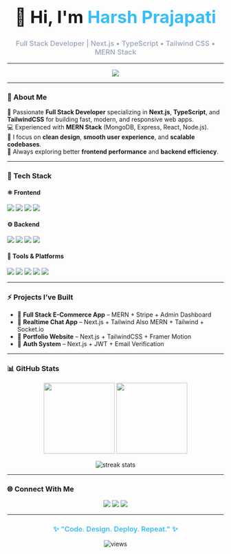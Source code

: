 <!-- Profile Header -->
<div align="center">
  <h1 style="font-size:2.5rem; font-weight:700;">👋 Hi, I'm <span style="color:#38bdf8;">Harsh Prajapati</span></h1>
  <h3 style="color:#94a3b8; font-weight:500;">Full Stack Developer | Next.js • TypeScript • Tailwind CSS • MERN Stack</h3>
</div>

---
<!-- Typing Animation -->
<p align="center">
  <img src="https://readme-typing-svg.herokuapp.com?font=Fira+Code&size=22&duration=3500&pause=800&color=38BDF8&center=true&vCenter=true&width=650&lines=Full+Stack+Developer;Next.js+%2B+TypeScript+Enthusiast;TailwindCSS+UI+Designer;MERN+Stack+Expertise;Building+Scalable+and+Modern+Web+Apps;Clean+Code+%7C+Smooth+UX+%7C+Fast+Performance" />
</p>

---

### 🌟 About Me  
🚀 Passionate **Full Stack Developer** specializing in **Next.js**, **TypeScript**, and **TailwindCSS** for building fast, modern, and responsive web apps.  
💻 Experienced with **MERN Stack** (MongoDB, Express, React, Node.js).  
🎨 I focus on **clean design**, **smooth user experience**, and **scalable codebases**.  
🧠 Always exploring better **frontend performance** and **backend efficiency**.

---

### 🧠 Tech Stack

#### ⚛️ Frontend
<div align="left">
  <img src="https://img.shields.io/badge/Next.js-000000?style=for-the-badge&logo=nextdotjs" />
  <img src="https://img.shields.io/badge/TypeScript-3178C6?style=for-the-badge&logo=typescript&logoColor=white" />
  <img src="https://img.shields.io/badge/TailwindCSS-38BDF8?style=for-the-badge&logo=tailwindcss&logoColor=white" />
  <img src="https://img.shields.io/badge/React-20232A?style=for-the-badge&logo=react&logoColor=61DAFB" />
</div>

#### ⚙️ Backend
<div align="left">
  <img src="https://img.shields.io/badge/Node.js-339933?style=for-the-badge&logo=node.js&logoColor=white" />
  <img src="https://img.shields.io/badge/Express.js-000000?style=for-the-badge&logo=express&logoColor=white" />
  <img src="https://img.shields.io/badge/MongoDB-4EA94B?style=for-the-badge&logo=mongodb&logoColor=white" />
  <img src="https://img.shields.io/badge/REST%20API-02569B?style=for-the-badge" />
</div>

#### 🧰 Tools & Platforms
<div align="left">
  <img src="https://img.shields.io/badge/GitHub-181717?style=for-the-badge&logo=github" />
  <img src="https://img.shields.io/badge/Vercel-000000?style=for-the-badge&logo=vercel&logoColor=white" />
  <img src="https://img.shields.io/badge/Stripe-626CD9?style=for-the-badge&logo=stripe&logoColor=white" />
  <img src="https://img.shields.io/badge/Postman-FF6C37?style=for-the-badge&logo=postman&logoColor=white" />
  <img src="https://img.shields.io/badge/VS%20Code-007ACC?style=for-the-badge&logo=visualstudiocode&logoColor=white" />
</div>

---

### ⚡ Projects I’ve Built
- 🛒 **Full Stack E-Commerce App** – MERN + Stripe + Admin Dashboard  
- 💬 **Realtime Chat App** – Next.js + Tailwind  Also MERN + Tailwind + Socket.io
- 🎨 **Portfolio Website** – Next.js + TailwindCSS + Framer Motion  
- 🔐 **Auth System** – Next.js + JWT + Email Verification  

---

### 📊 GitHub Stats

<p align="center">
  <img src="https://github-readme-stats.vercel.app/api?username=kusuo-saiki&show_icons=true&theme=tokyonight&hide_border=true" height="165" />
  <img src="https://github-readme-stats.vercel.app/api/top-langs/?username=kusuo-saiki&layout=compact&theme=tokyonight&hide_border=true" height="165" />
</p>

<p align="center">
  <img src="https://github-readme-streak-stats.herokuapp.com/?user=kusuo-saiki&theme=tokyonight&hide_border=true" alt="streak stats" />
</p>

---

### 🌐 Connect With Me
<p align="center">
  <a href="https://github.com/Harsh-G-P" target="_blank"><img src="https://img.shields.io/badge/GitHub-38BDF8?style=for-the-badge&logo=github&logoColor=white" /></a>
  <a href="mailto:hp3032003@gmail.com"><img src="https://img.shields.io/badge/Email-38BDF8?style=for-the-badge&logo=gmail&logoColor=white" /></a>
  <a href="https://portfolio-psi-rust-32.vercel.app" target="_blank">
    <img src="https://img.shields.io/badge/Portfolio-38BDF8?style=for-the-badge&logo=google-chrome&logoColor=white" />
  </a>
</p>

---

<div align="center">
  <h3 style="font-weight:600; color:#38bdf8;">✨ "Code. Design. Deploy. Repeat." ✨</h3>
  <img src="https://komarev.com/ghpvc/?username=kusuo-saiki&label=Profile%20Views&color=38BDF8&style=flat" alt="views" />
</div>
